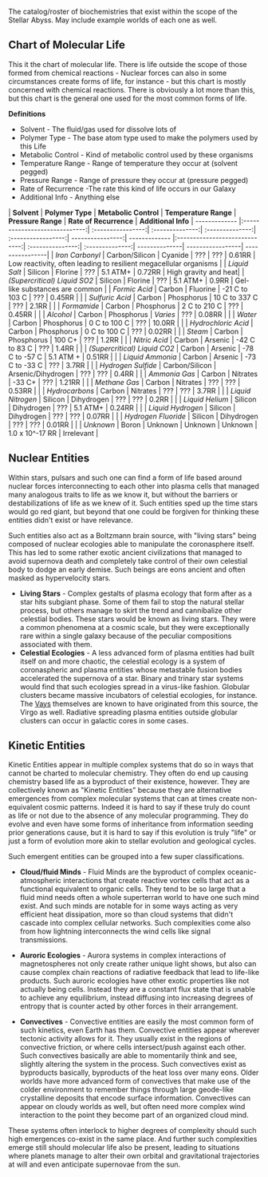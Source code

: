 
The catalog/roster of biochemistries that exist within the scope of the Stellar Abyss.  May include example worlds of each one as well.

## Chart of Molecular Life

This it the chart of molecular life.  There is life outside the scope of those formed from chemical reactions - Nuclear forces can also in some circumstances create forms of life, for instance - but this chart is mostly concerned with chemical reactions.  There is obviously a lot more than this, but this chart is the general one used for the most common forms of life.

**Definitions**

* Solvent - The fluid/gas used for dissolve lots of
* Polymer Type - The base atom type used to make the polymers used by this Life
* Metabolic Control - Kind of metabolic control used by these organisms
* Temperature Range - Range of temperature they occur at (solvent pegged)
* Pressure Range - Range of pressure they occur at (pressure pegged)
* Rate of Recurrence -The rate this kind of life occurs in our Galaxy
* Additional Info - Anything else

 | **Solvent**       | **Polymer Type**           | **Metabolic Control** | **Temperature Range** |  **Pressure Range** | **Rate of Recurrence** | **Additional Info**
 | ------------- |:-----------------------------:| :----------------:| :--------------:| :--------------:| :-----------------:| ----------------:| ------------- |:-----------------------------:| :---------------:| :--------------:| --------------| -----------------| ----------------|
 | *Iron Carbonyl*   | Carbon/Silicon | Cyanide |  ??? | ??? | 0.61RR | Low reactivity, often leading to resilient megacellular organisms |
 | *Liquid Salt*   | Silicon | Florine |  ??? | 5.1 ATM+ | 0.72RR | High gravity and heat|
 | *(Supercritical) Liquid SO2* | Silicon  | Florine |  ???  | 5.1 ATM+ | 0.9RR | Gel-like substances are common |
 | *Formic Acid*   | Carbon | Fluorine | -21 C to 103 C | ??? | 0.45RR |  |
 | *Sulfuric Acid*   | Carbon | Phosphorus | 10 C to 337 C | ??? | 2.1RR | |
 | *Formamide*   | Carbon | Phosphorus | 2 C to 210 C | ??? | 0.45RR |  |
 | *Alcohol*   | Carbon | Phosphorus | *Varies* | ??? | 0.08RR | |
 | *Water*   | Carbon | Phosphorus | 0 C to 100 C | ??? | 10.0RR |  |
 | *Hydrochloric Acid*   | Carbon | Phosphorus | 0 C to 100 C | ??? | 0.02RR |  |
 | *Steam*   | Carbon | Phosphorus | 100 C+ | ??? | 1.2RR |  |
 | *Nitric Acid*   | Carbon | Arsenic | -42 C to 83 C | ??? | 1.4RR |  |
 | *(Supercritical) Liquid CO2*   | Carbon | Arsenic | -78 C to -57 C | 5.1 ATM + | 0.51RR |  |
 | *Liquid Ammonia*   | Carbon | Arsenic | -73 C to -33 C  | ??? | 3.7RR |  |
 | *Hydrogen Sulfide* | Carbon/Silicon | Arsenic/Dihydrogen | ??? | ??? | 0.4RR |  |
 | *Ammonia Gas*   | Carbon | Nitrates | -33 C+ | ??? | 1.21RR |  |
| *Methane Gas*   | Carbon | Nitrates | ??? | ??? | 0.53RR |  |
 | *Hydrocarbons*   | Carbon | Nitrates | ??? | ??? | 3.7RR |  |
 | *Liquid Nitrogen*   | Silicon | Dihydrogen | ??? | ??? | 0.2RR |  |
 | *Liquid Helium*   | Silicon | Dihydrogen | ??? | 5.1 ATM+ | 0.24RR |  |
  | *Liquid Hydrogen*   | Silicon | Dihydrogen | ??? | ??? | 0.07RR |  |
 | *Hydrogen Fluoride* | Silicon | Dihydrogen | ??? | ??? | 0.01RR |  |
 | *Unknown* | Boron | Unknown | Unknown | Unknown | 1.0 x 10^-17 RR | Irrelevant |

## Nuclear Entities

Within stars, pulsars and such one can find a form of life based around nuclear forces interconnecting to each other into plasma cells that managed many analogous traits to life as we know it, but without the barriers or destabilizations of life as we knew of it.  Such entities sped up the time stars would go red giant, but beyond that one could be forgiven for thinking these entities didn't exist or have relevance.  

Such entities also act as a Boltzmann brain source, with "living stars" being composed of nuclear ecologies able to manipulate the coronasphere itself.  This has led to some rather exotic ancient civilizations that managed to avoid supernova death and completely take control of their own celestial body to dodge an early demise.  Such beings are eons ancient and often masked as hypervelocity stars.


* **Living Stars** - Complex gestalts of plasma ecology that form after as a star hits subgiant phase.  Some of them fail to stop the natural stellar process, but others manage to skirt the trend and cannibalize other celestial bodies.  These stars would be known as living stars.  They were a common phenomena at a cosmic scale, but they were exceptionally rare within a single galaxy because of the peculiar compositions associated with them.
* **Celestial Ecologies** - A less advanced form of plasma entities had built itself on and more chaotic, the celestial ecology is a system of coronaspheric and plasma entities whose metastable fusion bodies accelerated the supernova of a star.  Binary and trinary star systems would find that such ecologies spread in a virus-like fashion.  Globular clusters became massive incubators of celestial ecologies, for instance.  The [Vays](Stellar_Abyss_Setting_Bible\2_Sapients) themselves are known to have originated from this source, the Virgo as well.  Radiative spreading plasma entities outside globular clusters can occur in galactic cores in some cases.  


## Kinetic Entities

Kinetic Entities appear in multiple complex systems that do so in ways that cannot be charted to molecular chemistry.  They often do end up causing chemistry based life as a byproduct of their existence, however.  They are collectively known as "Kinetic Entities" because they are alternative emergences from complex molecular systems that can at times create non-equivalent cosmic patterns.  Indeed it is hard to say if these truly do count as life or not due to the absence of any molecular programming.  They do evolve and even have some forms of inheritance from information seeding prior generations cause, but it is hard to say if this evolution is truly "life" or just a form of evolution more akin to stellar evolution and geological cycles.

Such emergent entities can be grouped into a few super classifications.

* **Cloud/fluid Minds** - Fluid Minds are the byproduct of complex oceanic-atmospheric interactions that create reactive vortex cells that act as a functional equivalent to organic cells.  They tend to be so large that a fluid mind needs often a whole superterran world to have one such mind exist.  And such minds are notable for in some ways acting as very efficient heat dissipation, more so than cloud systems that didn't cascade into complex cellular networks.  Such complexities come also from how lightning interconnects the wind cells like signal transmissions.

* **Auroric Ecologies** - Aurora systems in complex interactions of magnetospheres not only create rather unique light shows, but also can cause complex chain reactions of radiative feedback that lead to life-like products.  Such auroric ecologies have other exotic properties like not actually being cells.  Instead they are a constant flux state that is unable to achieve any equilibrium, instead diffusing into increasing degrees of entropy that is counter acted by other forces in their arrangement.  

* **Convectives** - Convective entities are easily the most common form of such kinetics, even Earth has them.  Convective entities appear wherever tectonic activity allows for it.  They usually exist in the regions of convective friction, or where cells intersect/push against each other.  Such convectives basically are able to momentarily think and see, slightly altering the system in the process.  Such convectives exist as byproducts basically, byproducts of the heat loss over many eons.  Older worlds have more advanced form of convectives that make use of the colder environment to remember things through large geode-like crystalline deposits that encode surface information.  Convectives can appear on cloudy worlds as well, but often need more complex wind interaction to the point they become part of an organized cloud mind.  

These systems often interlock to higher degrees of complexity should such high emergences co-exist in the same place.  And further such complexities emerge still should molecular life also be present, leading to situations where planets manage to alter their own orbital and gravitational trajectories at will and even anticipate supernovae from the sun.  